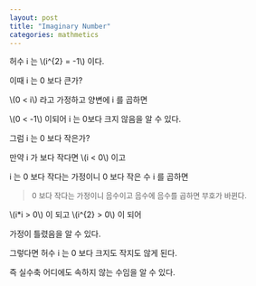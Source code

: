 ```yaml
---
layout: post
title: "Imaginary Number"
categories: mathmetics
---
```


<!-- begin_excerpt -->

허수 i 는 \\(i^{2} = -1\\) 이다.

이때 i 는 0 보다 큰가?

<!-- end_excerpt -->

\\(0 < i\\) 라고 가정하고 양변에 i 를 곱하면

\\(0 < -1\\) 이되어 i 는 0보다 크지 않음을 알 수 있다.

그럼 i 는 0 보다 작은가?

만약 i 가 보다 작다면 \\(i < 0\\) 이고 

i 는 0 보다 작다는 가정이니 0 보다 작은 수 i 를 곱하면

> <font size="2"> 
> 0 보다 작다는 가정이니 음수이고 음수에 음수를 곱하면 부호가 바뀐다.
> </font>

\\(i*i > 0\\) 이 되고 \\(i^{2} > 0\\) 이 되어

가정이 틀렸음을 알 수 있다.

그렇다면 허수 i 는 0 보다 크지도 작지도 않게 된다.

즉 실수축 어디에도 속하지 않는 수임을 알 수 있다.
